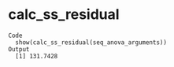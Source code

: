 # calc_ss_residual

    Code
      show(calc_ss_residual(seq_anova_arguments))
    Output
      [1] 131.7428

